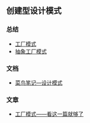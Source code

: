 ## 创建型设计模式

### 总结
* [工厂模式](./factory-method.md)
* [抽象工厂模式](./abstract-factory.md)

### 文档
* [菜鸟笔记—设计模式](http://www.runoob.com/design-pattern/design-pattern-tutorial.html)

### 文章
* [工厂模式——看这一篇就够了](https://juejin.im/entry/58f5e080b123db2fa2b3c4c6)